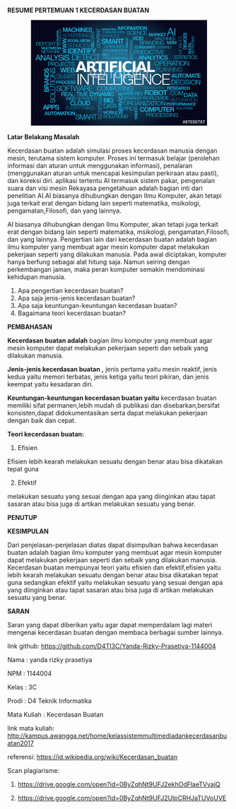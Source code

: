 **RESUME PERTEMUAN 1 KECERDASAN BUATAN**

<p align="center">
  <img src="../../img/1.jpg" width="400px">

**Latar Belakang Masalah**

Kecerdasan buatan adalah simulasi proses kecerdasan manusia dengan mesin, terutama sistem komputer. Proses ini termasuk belajar (perolehan informasi dan aturan untuk menggunakan informasi), penalaran (menggunakan aturan untuk mencapai kesimpulan perkiraan atau pasti), dan koreksi diri. aplikasi tertentu AI termasuk sistem pakar, pengenalan suara dan visi mesin Rekayasa pengetahuan adalah bagian inti dari penelitian AI.AI biasanya dihubungkan dengan Ilmu Komputer, akan tetapi juga terkait erat dengan bidang lain seperti matematika, msikologi, pengamatan,Filosofi, dan yang lainnya.

AI biasanya dihubungkan dengan Ilmu Komputer, akan tetapi juga terkait erat dengan bidang lain seperti matematika, msikologi, pengamatan,Filosofi, dan yang lainnya. Pengertian lain dari kecerdasan buatan adalah bagian ilmu komputer yang membuat agar mesin komputer dapat melakukan pekerjaan seperti yang dilakukan manusia. Pada awal diciptakan, komputer hanya berfung sebagai alat hitung saja. Namun seiring dengan perkembangan jaman, maka peran komputer semakin mendominasi kehidupan manusia.

1. Apa pengertian kecerdasan buatan?
2. Apa saja jenis-jenis kecerdasan buatan?
3. Apa saja keuntungan-keuntungan kecerdasan buatan?
4. Bagaimana teori kecerdasan buatan?

**PEMBAHASAN**

**Kecerdasan buatan adalah** bagian ilmu komputer yang membuat agar mesin komputer dapat melakukan pekerjaan seperti dan sebaik yang dilakukan manusia.

**Jenis-jenis kecerdasan buatan ,** jenis pertama yaitu mesin reaktif, jenis kedua yaitu memori terbatas, jenis ketiga yaitu teori pikiran, dan jenis keempat yaitu kesadaran diri.

**Keuntungan-keuntungan kecerdasan buatan yaitu** kecerdasan buatan memiliki sifat permanen,lebih mudah di publikasi dan disebarkan,bersifat konsisten,dapat didokumentasikan serta dapat melakukan pekerjaan dengan baik dan cepat.

**Teori kecerdasan buatan:**

1. Efisien

Efisien lebih kearah melakukan sesuatu dengan benar atau bisa dikatakan tepat guna

2. Efektif

melakukan sesuatu yang sesuai dengan apa yang diinginkan atau tapat sasaran atau bisa juga di artikan melakukan sesuatu yang benar.

**PENUTUP**

**KESIMPULAN**

Dari penjelasan-penjelasan diatas dapat disimpulkan bahwa kecerdasan buatan adalah bagian ilmu komputer yang membuat agar mesin komputer dapat melakukan pekerjaan seperti dan sebaik yang dilakukan manusia. Kecerdasan  buatan  mempunyai teori yaitu efisien dan efektif,efisien yaitu lebih kearah melakukan sesuatu dengan benar atau bisa dikatakan tepat guna sedangkan efektif yaitu melakukan sesuatu yang sesuai dengan apa yang diinginkan atau tapat sasaran atau bisa juga di artikan melakukan sesuatu yang benar.

**SARAN**

Saran yang dapat diberikan yaitu agar dapat memperdalam lagi materi mengenai kecerdasan buatan dengan membaca berbagai sumber lainnya.

link github: https://github.com/D4TI3C/Yanda-Rizky-Prasetiya-1144004

Nama : yanda rizky prasetiya

NPM : 1144004

Kelas : 3C

Prodi : D4 Teknik Informatika

Mata Kuliah : Kecerdasan Buatan

link mata kuliah: http://kampus.awangga.net/home/kelassistemmultimediadankecerdasanbuatan2017

referensi: https://id.wikipedia.org/wiki/Kecerdasan_buatan

Scan plagiarisme:

1. https://drive.google.com/open?id=0ByZqhNt9UFJ2ekhOdFlaeTVvajQ

2. https://drive.google.com/open?id=0ByZqhNt9UFJ2UlpCRHJaTUVoUVE